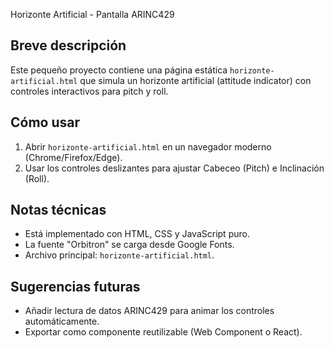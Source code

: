 Horizonte Artificial - Pantalla ARINC429

Breve descripción
-----------------
Este pequeño proyecto contiene una página estática `horizonte-artificial.html` que simula un horizonte artificial (attitude indicator) con controles interactivos para pitch y roll.

Cómo usar
---------
1. Abrir `horizonte-artificial.html` en un navegador moderno (Chrome/Firefox/Edge).
2. Usar los controles deslizantes para ajustar Cabeceo (Pitch) e Inclinación (Roll).

Notas técnicas
--------------
- Está implementado con HTML, CSS y JavaScript puro.
- La fuente "Orbitron" se carga desde Google Fonts.
- Archivo principal: `horizonte-artificial.html`.

Sugerencias futuras
-------------------
- Añadir lectura de datos ARINC429 para animar los controles automáticamente.
- Exportar como componente reutilizable (Web Component o React).
